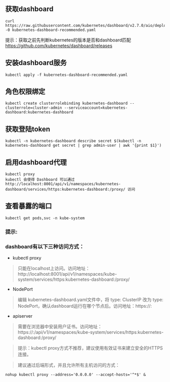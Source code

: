 ## 获取dashboard
```shell
curl https://raw.githubusercontent.com/kubernetes/dashboard/v2.7.0/aio/deploy/recommended.yaml -0 kubernetes-dashboard-recommended.yaml
```
提示：获取之前先判断kubernetes的版本是否和dashboard匹配
https://github.com/kubernetes/dashboard/releases
## 安装dashboard服务
```shell
kubectl apply -f kubernetes-dashboard-recommended.yaml
```
## 角色权限绑定
```shell
kubectl create clusterrolebinding kubernetes-dashboard --clusterrole=cluster-admin --serviceaccount=kubernetes-dashboard:kubernetes-dashboard
```
## 获取登陆token
```shell
kubectl -n kubernetes-dashboard describe secret $(kubectl -n kubernetes-dashboard get secret | grep admin-user | awk '{print $1}')
```
## 启用dashboard代理
```shell
kubectl proxy
kubectl 会使得 Dashboard 可以通过 http://localhost:8001/api/v1/namespaces/kubernetes-dashboard/services/https:kubernetes-dashboard:/proxy/ 访问
```
## 查看暴露的端口
```shell
kubectl get pods,svc -n kube-system
```

### 提示:
###  dashboard有以下三种访问方式：
- kubectl proxy 
> 只能在localhost上访问。访问地址：http://localhost:8001/api/v1/namespaces/kube-system/services/https:kubernetes-dashboard:/proxy/
- NodePort
> 编辑 kubernetes-dashboard.yaml文件中，将 type: ClusterIP 改为 type: NodePort，确认dashboard运行在哪个节点后。访问地址：https://<node-ip>:<nodePort>
- apiserver
> 需要在浏览器中安装用户证书。访问地址： https://<master-ip>:<apiserver-port>/api/v1/namespaces/kube-system/services/https:kubernetes-dashboard:/proxy/

> 提示：kubectl proxy方式不推荐，建议使用有效证书来建立安全的HTTPS连接。

> 建议通过后端形式，并且允许所有主机访问的方式：
```shell
nohup kubectl proxy --address='0.0.0.0' --accept-hosts='^*$' &
```